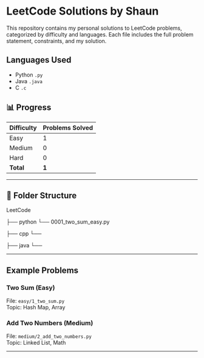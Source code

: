 # LeetCode Solutions by Shaun

This repository contains my personal solutions to LeetCode problems, categorized by difficulty and languages. Each file includes the full problem statement, constraints, and my solution.

##  Languages Used

-  Python `.py`
-  Java `.java`
-  C `.c`

## 📊 Progress

| Difficulty | Problems Solved |
|------------|------------------|
| Easy       | 1                |
| Medium     | 0                |
| Hard       | 0                |
| **Total**  | **1**            |

---

## 📂 Folder Structure

LeetCode

├── python
   └── 0001_two_sum_easy.py
   
├── cpp
    └── 
    
├── java
    └── 

---

## Example Problems

###  Two Sum (Easy)
File: `easy/1_two_sum.py`  
Topic: Hash Map, Array

### Add Two Numbers (Medium)
File: `medium/2_add_two_numbers.py`  
Topic: Linked List, Math

---

